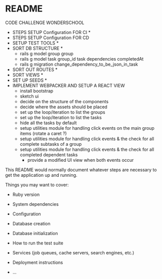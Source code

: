 # README


CODE CHALLENGE WONDERSCHOOL

- STEPS SETUP Configuration FOR CI *
- STEPS SETUP Configuration FOR CD
- SETUP TEST TOOLS *
- SORT DB STRUCTURE *
  * rails g model group group
  * rails g model task group_id task dependencies completedAt
  * rails g migration change_dependency_to_be_json_in_task
- SORT OUT ROUTES *
- SORT VIEWS *
- SET UP SEEDS *
- IMPLEMENT WEBPACKER AND SETUP A REACT VIEW
  * install bootstrap
  * sketch ui
  * decide on the structure of the components
  * decide where the assets should be placed
  * set up the loop/iteration to list the groups
  * set up the loop/iteration to list the tasks
  * hide all the tasks by default
  * setup utilities module for handling click events on the main group items (rotate a caret ?)
  * setup utilities module for handling click events & the check for all complete subtasks of a group
  * setup utilities module for handling click events & the check for all completed dependent tasks
    * provide a modified UI view when both events occur




This README would normally document whatever steps are necessary to get the
application up and running.

Things you may want to cover:

* Ruby version

* System dependencies

* Configuration

* Database creation

* Database initialization

* How to run the test suite

* Services (job queues, cache servers, search engines, etc.)

* Deployment instructions

* ...
